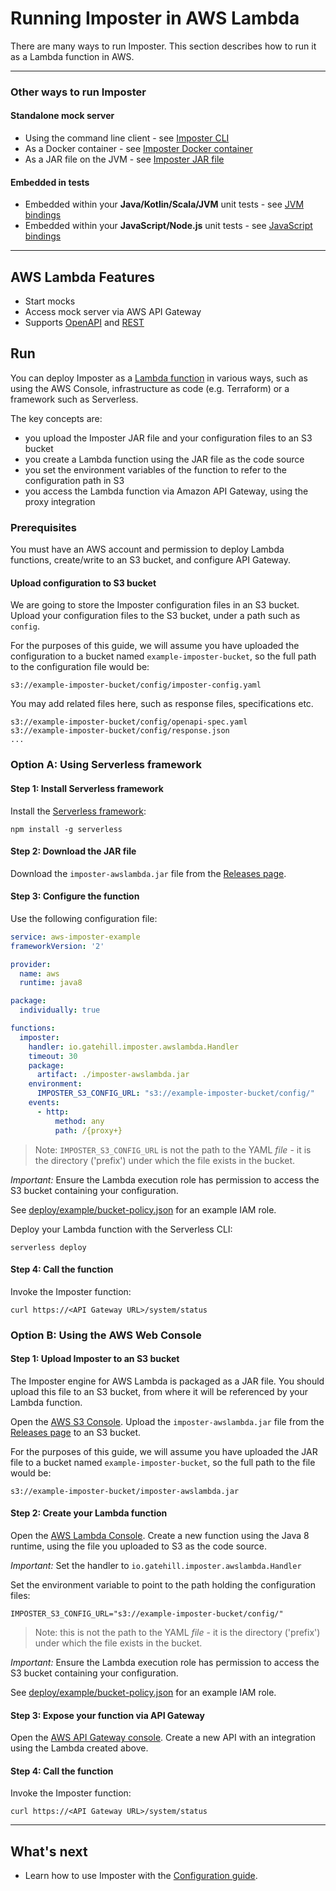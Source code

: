 # Running Imposter in AWS Lambda

There are many ways to run Imposter. This section describes how to run it as a Lambda function in AWS.

---
### Other ways to run Imposter

#### Standalone mock server

- Using the command line client - see [Imposter CLI](./run_imposter_cli.md)
- As a Docker container - see [Imposter Docker container](./run_imposter_docker.md)
- As a JAR file on the JVM - see [Imposter JAR file](./run_imposter_jar.md)

#### Embedded in tests

- Embedded within your **Java/Kotlin/Scala/JVM** unit tests - see [JVM bindings](./embed_jvm.md) 
- Embedded within your **JavaScript/Node.js** unit tests - see [JavaScript bindings](https://github.com/gatehill/imposter-js)

---

## AWS Lambda Features

- Start mocks
- Access mock server via AWS API Gateway
- Supports [OpenAPI](./openapi_plugin.md) and [REST](./rest_plugin.md)

## Run

You can deploy Imposter as a [Lambda function](https://docs.aws.amazon.com/lambda/latest/dg/java-package.html) in various ways, such as using the AWS Console, infrastructure as code (e.g. Terraform) or a framework such as Serverless.

The key concepts are:

- you upload the Imposter JAR file and your configuration files to an S3 bucket
- you create a Lambda function using the JAR file as the code source
- you set the environment variables of the function to refer to the configuration path in S3
- you access the Lambda function via Amazon API Gateway, using the proxy integration

### Prerequisites

You must have an AWS account and permission to deploy Lambda functions, create/write to an S3 bucket, and configure API Gateway.

#### Upload configuration to S3 bucket

We are going to store the Imposter configuration files in an S3 bucket. Upload your configuration files to the S3 bucket, under a path such as `config`.

For the purposes of this guide, we will assume you have uploaded the configuration to a bucket named `example-imposter-bucket`, so the full path to the configuration file would be:

```
s3://example-imposter-bucket/config/imposter-config.yaml
```

You may add related files here, such as response files, specifications etc.

```
s3://example-imposter-bucket/config/openapi-spec.yaml
s3://example-imposter-bucket/config/response.json
...
```

### Option A: Using Serverless framework

#### Step 1: Install Serverless framework

Install the [Serverless framework](https://www.serverless.com/framework/docs/getting-started):

    npm install -g serverless

#### Step 2: Download the JAR file

Download the `imposter-awslambda.jar` file from the [Releases page](https://github.com/outofcoffee/imposter/releases/latest).

#### Step 3: Configure the function 

Use the following configuration file:

```yaml
service: aws-imposter-example
frameworkVersion: '2'

provider:
  name: aws
  runtime: java8

package:
  individually: true

functions:
  imposter:
    handler: io.gatehill.imposter.awslambda.Handler
    timeout: 30
    package:
      artifact: ./imposter-awslambda.jar
    environment:
      IMPOSTER_S3_CONFIG_URL: "s3://example-imposter-bucket/config/"
    events:
      - http:
          method: any
          path: /{proxy+}
```

> Note: `IMPOSTER_S3_CONFIG_URL` is not the path to the YAML _file_ - it is the directory ('prefix') under which the file exists in the bucket.

*Important:* Ensure the Lambda execution role has permission to access the S3 bucket containing your configuration.

See [deploy/example/bucket-policy.json](https://raw.githubusercontent.com/outofcoffee/imposter/distro/awslambda/deploy/example/bucket-policy.json) for an example IAM role.

Deploy your Lambda function with the Serverless CLI:

    serverless deploy

#### Step 4: Call the function

Invoke the Imposter function:

    curl https://<API Gateway URL>/system/status

### Option B: Using the AWS Web Console

#### Step 1: Upload Imposter to an S3 bucket

The Imposter engine for AWS Lambda is packaged as a JAR file. You should upload this file to an S3 bucket, from where it will be referenced by your Lambda function.

Open the [AWS S3 Console](https://s3.console.aws.amazon.com/s3/home). Upload the `imposter-awslambda.jar` file from the [Releases page](https://github.com/outofcoffee/imposter/releases/latest) to an S3 bucket.

For the purposes of this guide, we will assume you have uploaded the JAR file to a bucket named `example-imposter-bucket`, so the full path to the file would be:

```
s3://example-imposter-bucket/imposter-awslambda.jar
```

#### Step 2: Create your Lambda function

Open the [AWS Lambda Console](https://eu-west-1.console.aws.amazon.com/lambda/home). Create a new function using the Java 8 runtime, using the file you uploaded to S3 as the code source.

*Important:* Set the handler to `io.gatehill.imposter.awslambda.Handler`

Set the environment variable to point to the path holding the configuration files:

```
IMPOSTER_S3_CONFIG_URL="s3://example-imposter-bucket/config/"
```

> Note: this is not the path to the YAML _file_ - it is the directory ('prefix') under which the file exists in the bucket.

*Important:* Ensure the Lambda execution role has permission to access the S3 bucket containing your configuration.

See [deploy/example/bucket-policy.json](https://raw.githubusercontent.com/outofcoffee/imposter/distro/awslambda/deploy/example/bucket-policy.json) for an example IAM role.

#### Step 3: Expose your function via API Gateway

Open the [AWS API Gateway console](https://console.aws.amazon.com/apigateway/home). Create a new API with an integration using the Lambda created above.

#### Step 4: Call the function

Invoke the Imposter function:

    curl https://<API Gateway URL>/system/status

---

## What's next

- Learn how to use Imposter with the [Configuration guide](configuration.md).
